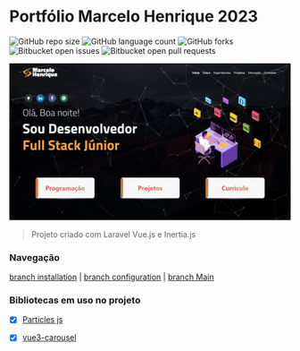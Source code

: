 # Portfólio Marcelo Henrique 2023

![GitHub repo size](https://img.shields.io/github/repo-size/marceloteck/ProjectPortifolio2023?style=for-the-badge)
![GitHub language count](https://img.shields.io/github/languages/count/marceloteck/ProjectPortifolio2023?style=for-the-badge)
![GitHub forks](https://img.shields.io/github/forks/marceloteck/ProjectPortifolio2023?style=for-the-badge)
![Bitbucket open issues](https://img.shields.io/bitbucket/issues/marceloteck/ProjectPortifolio2023?style=for-the-badge)
![Bitbucket open pull requests](https://img.shields.io/bitbucket/pr-raw/marceloteck/ProjectPortifolio2023?style=for-the-badge)

<img src="/docs/image/Portifolio.png" alt="Exemplo imagem">

> Projeto criado com Laravel Vue.js e Inertia.js

### Navegação
[branch installation](https://github.com/marceloteck/ProjectPortifolio2023/tree/installation) | [branch configuration](https://github.com/marceloteck/ProjectPortifolio2023/tree/configuration) | [branch Main](https://github.com/marceloteck/ProjectPortifolio2023/tree/main)


### Bibliotecas em uso no projeto

- [x] [Particles js](https://vincentgarreau.com/particles.js/)
- [x] [vue3-carousel](https://ismail9k.github.io/vue3-carousel/getting-started.html)















<!-- atualização no vite -->